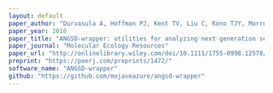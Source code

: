 ```yaml
---
layout: default
paper_author: "Durvasula A, Hoffman PJ, Kent TV, Liu C, Kono TJY, Morrell PL, Ross-Ibarra J"
paper_year: 2016
paper_title: "ANGSD-wrapper: utilities for analyzing next generation sequencing data"
paper_journal: "Molecular Ecology Resources"
paper_url: "http://onlinelibrary.wiley.com/doi/10.1111/1755-0998.12578/full"
preprint: "https://peerj.com/preprints/1472/"
software_name: "ANGSD-wrapper"
github: "https://github.com/mojaveazure/angsd-wrapper"
---
```

